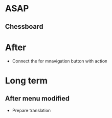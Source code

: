# ASAP

## Chessboard 





# After

- Connect the for mnavigation button with action


# Long term

## After menu modified

- Prepare translation 
